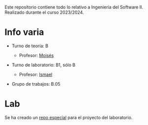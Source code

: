 Este repositorio contiene todo lo relativo a Ingeniería del Software II.
Realizado durante el curso 2023/2024.

# Info varia

- Turno de teoría: B
  - Profesor: [Moisés](mailto:Moises.Rodriguez@uclm.es)

- Turno de laboratorio: B1, sólo B
  - Profesor: [Ismael](mailto:Ismael.Caballero@uclm.es)

- Grupo de trabajos: B.05

# Lab

Se ha creado un [repo especial](https://github.com/RedBed24/2023-ISO-B05) para el proyecto del laboratorio.
